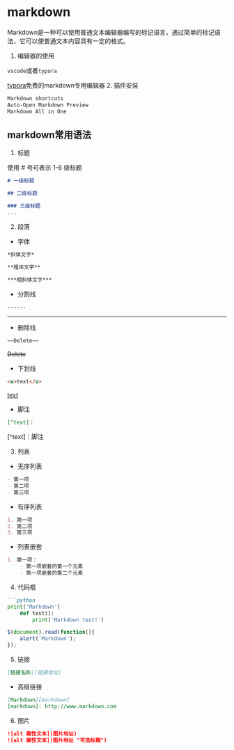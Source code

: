 # markdown

Markdown是一种可以使用普通文本编辑器编写的标记语言，通过简单的标记语法，它可以使普通文本内容具有一定的格式。

1. 编辑器的使用

`vscode`或者`typora`

[typora](https://typora.io/)免费的markdown专用编辑器
2. 插件安装

```sh
Markdown shortcuts
Auto-Open Markdown Preview
Markdown All in One
```
## markdown常用语法

1. 标题

使用 # 号可表示 1-6 级标题
```markdown 
# 一级标题

## 二级标题

### 三级标题
...
```
2. 段落
- 字体
```markdown
*斜体文字*

**粗体文字**

***粗斜体文字***
```

- 分割线

```markdown
------
```

----------

- 删除线
```markdown
~~Delete~~
```
~~Delete~~

- 下划线
```markdown
<u>text</u>
```
<u>text</u>

- 脚注
```markdown
[^text]：
```
[^text]：脚注

3. 列表

- 无序列表

```markdown
- 第一项
- 第二项
- 第三项
```

- 有序列表

```markdown
1. 第一项
2. 第二项
3. 第三项
```
- 列表嵌套

```markdown
1. 第一项：
    - 第一项嵌套的第一个元素
    - 第一项嵌套的第二个元素
```

4. 代码框

```markdown
```python
print('Markdown')
    def test():
        print('Markdown test!')
```
```javascript
$(document).read(function(){
    alert('Markdown');
});
```

5. 链接
```markdown
[链接名称](链接地址)
```
- 高级链接
```markdown
[Markdown][markdown]
[markdown]: http://www.markdown.com
```
6. 图片
```markdown
![alt 属性文本](图片地址)
![alt 属性文本](图片地址 "可选标题")
```